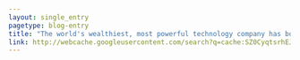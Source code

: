 ```yaml
---
layout: single_entry
pagetype: blog-entry
title: "The world's wealthiest, most powerful technology company has bought a company that \"harvests faces\"."
link: http://webcache.googleusercontent.com/search?q=cache:SZ0CyqtsrhEJ:www.emotient.com/blog/+&cd=2&hl=en&ct=clnk&gl=us
---  
```


